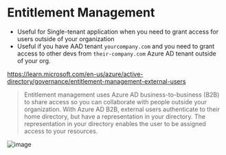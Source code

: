 # Entitlement Management  

* Useful for Single-tenant application when you need to grant access for users outside of your organization
* Useful if you have AAD tenant `yourcompany.com` and you need to grant access to other devs from `their-company.com` Azure AD tenant outside of your org.

https://learn.microsoft.com/en-us/azure/active-directory/governance/entitlement-management-external-users
> Entitlement management uses Azure AD business-to-business (B2B) to share access so you can collaborate with people outside your organization.
> With Azure AD B2B, external users authenticate to their home directory, but have a representation in your directory.
> The representation in your directory enables the user to be assigned access to your resources.

![image](https://github.com/Glareone/AZ-304-305-SA-And-Architecture-Design-In-Depth/assets/4239376/b9e3759e-a3de-495f-8858-687678b131e3)
